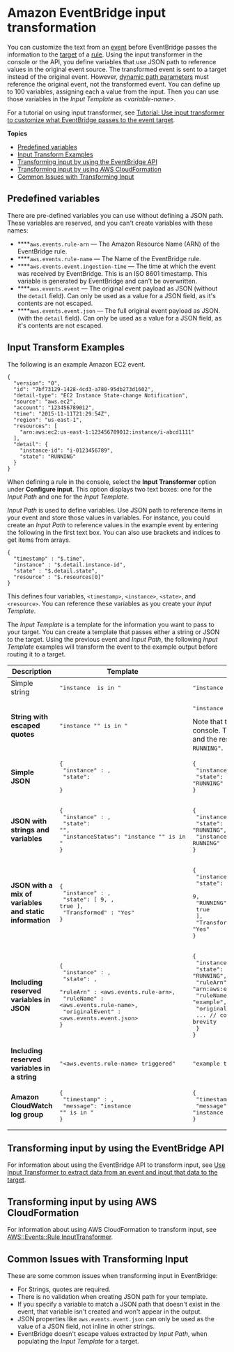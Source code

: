 # Amazon EventBridge input transformation<a name="eb-transform-target-input"></a>

You can customize the text from an [event](eb-events.md) before EventBridge passes the information to the [target](eb-targets.md) of a [rule](eb-rules.md)\. Using the input transformer in the console or the API, you define variables that use JSON path to reference values in the original event source\. The transformed event is sent to a target instead of the original event\. However, [dynamic path parameters](eb-targets.md#targets-dynamic-parms) must reference the original event, not the transformed event\. You can define up to 100 variables, assigning each a value from the input\. Then you can use those variables in the *Input Template* as <*variable\-name*>\. 

For a tutorial on using input transformer, see [Tutorial: Use input transformer to customize what EventBridge passes to the event target](eb-input-transformer-tutorial.md)\.

**Topics**
+ [Predefined variables](#eb-transform-input-predefined)
+ [Input Transform Examples](#eb-transform-input-examples)
+ [Transforming input by using the EventBridge API](#eb-transform-input-api)
+ [Transforming input by using AWS CloudFormation](#eb-transform-input-cfn)
+ [Common Issues with Transforming Input](#eb-transform-input-issues)

## Predefined variables<a name="eb-transform-input-predefined"></a>

There are pre\-defined variables you can use without defining a JSON path\. These variables are reserved, and you can't create variables with these names:
+ ****`aws.events.rule-arn` — The Amazon Resource Name \(ARN\) of the EventBridge rule\. 
+ ****`aws.events.rule-name` — The Name of the EventBridge rule\. 
+ ****`aws.events.event.ingestion-time` — The time at which the event was received by EventBridge\. This is an ISO 8601 timestamp\. This variable is generated by EventBridge and can't be overwritten\.
+ ****`aws.events.event` — The original event payload as JSON \(without the `detail` field\)\. Can only be used as a value for a JSON field, as it's contents are not escaped\.
+ ****`aws.events.event.json` — The full original event payload as JSON\. \(with the `detail` field\)\. Can only be used as a value for a JSON field, as it's contents are not escaped\.

## Input Transform Examples<a name="eb-transform-input-examples"></a>

The following is an example Amazon EC2 event\.

```
{
  "version": "0",
  "id": "7bf73129-1428-4cd3-a780-95db273d1602",
  "detail-type": "EC2 Instance State-change Notification",
  "source": "aws.ec2",
  "account": "123456789012",
  "time": "2015-11-11T21:29:54Z",
  "region": "us-east-1",
  "resources": [
    "arn:aws:ec2:us-east-1:123456789012:instance/i-abcd1111"
  ],
  "detail": {
    "instance-id": "i-0123456789",
    "state": "RUNNING"
  }
}
```

When defining a rule in the console, select the **Input Transformer** option under **Configure input**\. This option displays two text boxes: one for the *Input Path* and one for the *Input Template*\.

*Input Path* is used to define variables\. Use JSON path to reference items in your event and store those values in variables\. For instance, you could create an *Input Path* to reference values in the example event by entering the following in the first text box\. You can also use brackets and indices to get items from arrays\.

```
{
  "timestamp" : "$.time",
  "instance" : "$.detail.instance-id", 
  "state" : "$.detail.state",
  "resource" : "$.resources[0]"
}
```

This defines four variables, `<timestamp>`, `<instance>`, `<state>`, and `<resource>`\. You can reference these variables as you create your *Input Template*\.

The *Input Template* is a template for the information you want to pass to your target\. You can create a template that passes either a string or JSON to the target\. Using the previous event and *Input Path*, the following *Input Template* examples will transform the event to the example output before routing it to a target\.


| Description | Template | Output | 
| --- | --- | --- | 
| Simple string |  <pre>"instance <instance> is in <state>"</pre> |  <pre>"instance i-0123456789 is in RUNNING"</pre>  | 
|  **String with escaped quotes**  |  <pre>"instance \"<instance>\" is in <state>"</pre> |  <pre>"instance \"i-0123456789\" is in RUNNING"</pre> Note that this is the behavior in the EventBridge console\. The AWS CLI escapes the slash characters and the result is `"instance "i-0123456789" is in RUNNING"`\.  | 
|  **Simple JSON**  |  <pre>{<br />  "instance" : <instance>,<br />  "state": <state><br />}</pre> |  <pre>{<br />  "instance" : "i-0123456789",<br />  "state": "RUNNING"<br />}</pre>  | 
|  **JSON with strings and variables**  |  <pre>{<br /> "instance" : <instance>,<br /> "state": "<state>",<br /> "instanceStatus": "instance \"<instance>\" is in <state>"<br />}</pre>  |  <pre>{<br /> "instance" : "i-0123456789",<br /> "state": "RUNNING",<br /> "instanceStatus": "instance \"i-0123456789\" is in RUNNING"<br />}</pre>  | 
|  **JSON with a mix of variables and static information**  |  <pre>{<br />  "instance" : <instance>,<br />  "state": [ 9, <state>, true ],<br />  "Transformed" : "Yes"<br />}<br /></pre> |  <pre>{<br />  "instance" : "i-0123456789",<br />  "state": [<br />    9,<br />    "RUNNING",<br />    true<br />  ],<br />  "Transformed" : "Yes"<br />}</pre>  | 
|  **Including reserved variables in JSON**  |  <pre>{<br />  "instance" : <instance>,<br />  "state": <state>,<br />  "ruleArn" : <aws.events.rule-arn>,<br />  "ruleName" : <aws.events.rule-name>,<br />  "originalEvent" : <aws.events.event.json><br />}</pre> |  <pre>{<br />  "instance" : "i-0123456789",<br />  "state": "RUNNING",<br />  "ruleArn" : "arn:aws:events:us-east-2:123456789012:rule/example",<br />  "ruleName" : "example",<br />  "originalEvent" : {<br />    ... // commented for brevity<br />  }<br />}</pre>  | 
|  **Including reserved variables in a string**  | <pre>"<aws.events.rule-name> triggered"</pre> |  <pre>"example triggered"</pre>  | 
|  **Amazon CloudWatch log group**  | <pre>{<br />  "timestamp" : <timestamp>,<br />  "message": "instance \"<instance>\" is in <state>"<br />}</pre> |  <pre>{<br />  "timestamp" : 2015-11-11T21:29:54Z,<br />  "message": "instance "i-0123456789" is in RUNNING<br />}</pre>  | 

## Transforming input by using the EventBridge API<a name="eb-transform-input-api"></a>

For information about using the EventBridge API to transform input, see [Use Input Transformer to extract data from an event and input that data to the target](https://docs.aws.amazon.com/eventbridge/latest/APIReference/API_PutTargets.html#API_PutTargets_Example_2)\.

## Transforming input by using AWS CloudFormation<a name="eb-transform-input-cfn"></a>

For information about using AWS CloudFormation to transform input, see [AWS::Events::Rule InputTransformer](https://docs.aws.amazon.com/AWSCloudFormation/latest/UserGuide/aws-properties-events-rule-inputtransformer.html)\.

## Common Issues with Transforming Input<a name="eb-transform-input-issues"></a>

These are some common issues when transforming input in EventBridge:
+  For Strings, quotes are required\.
+  There is no validation when creating JSON path for your template\.
+  If you specify a variable to match a JSON path that doesn't exist in the event, that variable isn't created and won't appear in the output\.
+ JSON properties like `aws.events.event.json` can only be used as the value of a JSON field, not inline in other strings\.
+  EventBridge doesn't escape values extracted by *Input Path*, when populating the *Input Template* for a target\.